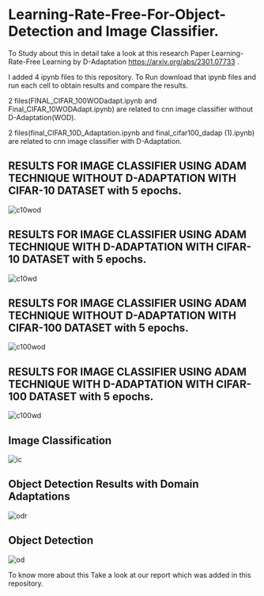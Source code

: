 # Learning-Rate-Free-For-Object-Detection and Image Classifier.

To Study about this in detail take a look at this research Paper Learning-Rate-Free Learning by D-Adaptation https://arxiv.org/abs/2301.07733 .

I added 4 ipynb files to this repository. To Run download that ipynb files and run each cell to obtain results and compare the results.

2 files(FINAL_CIFAR_100WODadapt.ipynb and Final_CIFAR_10WODAdapt.ipynb) are related to cnn image classifier without D-Adaptation(WOD).

2 files(final_CIFAR_10D_Adaptation.ipynb and final_cifar100_dadap (1).ipynb) are related to cnn image classifier with D-Adaptation.


## RESULTS FOR IMAGE CLASSIFIER USING ADAM TECHNIQUE WITHOUT D-ADAPTATION WITH CIFAR-10 DATASET with 5 epochs.

![c10wod](https://github.com/aswin98855/Learning-Rate-Free-For-Object-Detection-and-Image-Classification/assets/116991167/1edf0c81-7f72-4654-a8e9-e0f034fef872)

## RESULTS FOR IMAGE CLASSIFIER USING ADAM TECHNIQUE WITH D-ADAPTATION WITH CIFAR-10 DATASET with 5 epochs.

![c10wd](https://github.com/aswin98855/Learning-Rate-Free-For-Object-Detection-and-Image-Classification/assets/116991167/6c096cd0-b313-427f-9e3d-be8e9fd46af8)

## RESULTS FOR IMAGE CLASSIFIER USING ADAM TECHNIQUE WITHOUT D-ADAPTATION WITH CIFAR-100 DATASET with 5 epochs.

![c100wod](https://github.com/aswin98855/Learning-Rate-Free-For-Object-Detection-and-Image-Classification/assets/116991167/b450e777-1317-407d-aa68-4eda6efaa10f)

## RESULTS FOR IMAGE CLASSIFIER USING ADAM TECHNIQUE WITH D-ADAPTATION WITH CIFAR-100 DATASET with 5 epochs.

![c100wd](https://github.com/aswin98855/Learning-Rate-Free-For-Object-Detection-and-Image-Classification/assets/116991167/4a79335a-77cc-4511-af13-e1b2fce4d676)


## Image Classification

![ic](https://github.com/aswin98855/Learning-Rate-Free-For-Object-Detection-and-Image-Classification/assets/116991167/195b680d-c417-4e3e-8416-30827e7e0adb)

## Object Detection Results with Domain Adaptations

![odr](https://github.com/aswin98855/Learning-Rate-Free-For-Object-Detection-and-Image-Classification/assets/116991167/db492c59-c934-43eb-aa5a-b58b4335c52f)

## Object Detection

![od](https://github.com/aswin98855/Learning-Rate-Free-For-Object-Detection-and-Image-Classification/assets/116991167/51a53979-11a4-436b-8c2d-007fca7d8e9e)

To know more about this Take a look at our report which was added in this repository.

